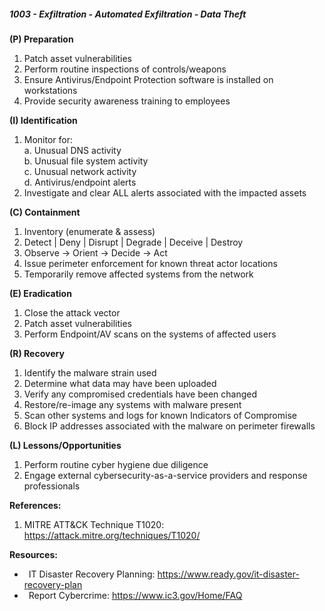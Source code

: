 ##### **1003 - Exfiltration - Automated Exfiltration - Data Theft**

**(P) Preparation**

1.  Patch asset vulnerabilities
2.  Perform routine inspections of controls/weapons
3.  Ensure Antivirus/Endpoint Protection software is installed on workstations
4.  Provide security awareness training to employees

**(I) Identification**

1.  Monitor for:  
    a. Unusual DNS activity  
    b. Unusual file system activity  
    c. Unusual network activity  
    d. Antivirus/endpoint alerts
2.  Investigate and clear ALL alerts associated with the impacted assets

**(C) Containment**

1.  Inventory (enumerate & assess)
2.  Detect | Deny | Disrupt | Degrade | Deceive | Destroy
3.  Observe -> Orient -> Decide -> Act
4.  Issue perimeter enforcement for known threat actor locations
5.  Temporarily remove affected systems from the network

**(E) Eradication**

1.  Close the attack vector
2.  Patch asset vulnerabilities
3.  Perform Endpoint/AV scans on the systems of affected users

**(R) Recovery**

1.  Identify the malware strain used
2.  Determine what data may have been uploaded
3.  Verify any compromised credentials have been changed
4.  Restore/re-image any systems with malware present
5.  Scan other systems and logs for known Indicators of Compromise
6.  Block IP addresses associated with the malware on perimeter firewalls

**(L) Lessons/Opportunities**

1.  Perform routine cyber hygiene due diligence
2.  Engage external cybersecurity-as-a-service providers and response professionals

**References:**

1.  MITRE ATT&CK Technique T1020: https://attack.mitre.org/techniques/T1020/

**Resources:**


*    IT Disaster Recovery Planning: https://www.ready.gov/it-disaster-recovery-plan
*    Report Cybercrime: https://www.ic3.gov/Home/FAQ


  

